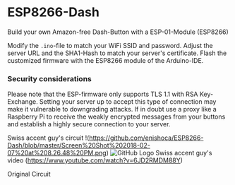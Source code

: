 # ESP8266-Dash
Build your own Amazon-free Dash-Button with a ESP-01-Module (ESP8266)

Modify the `.ino`-file to match your WiFi SSID and password. Adjust the server URL and the SHA1-Hash to match your server's certificate. Flash the customized firmware with the ESP8266 module of the Arduino-IDE.

### Security considerations
Please note that the ESP-firmware only supports TLS 1.1 with RSA Key-Exchange. Setting your server up to accept this type of connection may make it vulnerable to downgrading attacks. If in doubt use a proxy like a Raspberry Pi to receive the weakly encrypted messages from your buttons and establish a highly secure connection to your server.


Swiss accent guy's circuit
!(https://github.com/enishoca/ESP8266-Dash/blob/master/Screen%20Shot%202018-02-07%20at%208.26.48%20PM.png)
![GitHub Logo](/images/logo.png)
Swiss accent guy's video
(https://www.youtube.com/watch?v=6JD2RMDM88Y)

Original Circuit
